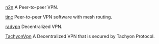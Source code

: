 
[n2n](https://github.com/ntop/n2n)
A Peer-to-peer VPN.

[tinc](https://tinc-vpn.org/)
Peer-to-peer VPN software with mesh routing.

[radvpn](https://github.com/mehrdadrad/radvpn)
Decentralized VPN.

[TachyonVpn](https://github.com/tachyon-protocol/TachyonVpn)
A Decentralized VPN that is secured by Tachyon Protocol.

